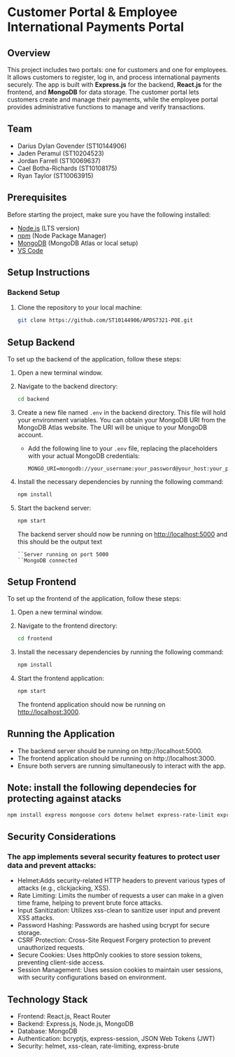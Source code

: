 # Customer Portal & Employee International Payments Portal

## Overview

This project includes two portals: one for customers and one for employees. It allows customers to register, log in, and process international payments securely. The app is built with **Express.js** for the backend, **React.js** for the frontend, and **MongoDB** for data storage. The customer portal lets customers create and manage their payments, while the employee portal provides administrative functions to manage and verify transactions.

## Team 
- Darius Dylan Govender (ST10144906)
- Jaden Peramul (ST10204523)
- Jordan Farrell (ST10069637)
- Cael Botha-Richards (ST10108175)
- Ryan Taylor (ST10063915)

## Prerequisites

Before starting the project, make sure you have the following installed:

- [Node.js](https://nodejs.org/) (LTS version)
- [npm](https://www.npmjs.com/) (Node Package Manager)
- [MongoDB](https://www.mongodb.com/) (MongoDB Atlas or local setup)
- [VS Code](https://code.visualstudio.com/)



## Setup Instructions

### Backend Setup

1. Clone the repository to your local machine:
   ```bash
   git clone https://github.com/ST10144906/APDS7321-POE.git

   
## Setup Backend

To set up the backend of the application, follow these steps:

1. Open a new terminal window.
2. Navigate to the backend directory:

   ```bash
   cd backend
   ```

3. Create a new file named `.env` in the backend directory. This file will hold your environment variables. You can obtain your MongoDB URI from the MongoDB Atlas website. The URI will be unique to your MongoDB account.

   - Add the following line to your `.env` file, replacing the placeholders with your actual MongoDB credentials:

     ```plaintext
     MONGO_URI=mongodb://your_username:your_password@your_host:your_port/your_database_name
     ```

4. Install the necessary dependencies by running the following command:

   ```bash
   npm install
   ```

5. Start the backend server:

   ```bash
   npm start
   ```

   The backend server should now be running on [http://localhost:5000](http://localhost:5000) and this should be the output text
   ```
   ``Server running on port 5000
   ``MongoDB connected
   ```

## Setup Frontend

To set up the frontend of the application, follow these steps:

1. Open a new terminal window.
2. Navigate to the frontend directory:

   ```bash
   cd frontend
   ```

3. Install the necessary dependencies by running the following command:

   ```bash
   npm install
   ```

4. Start the frontend application:

   ```bash
   npm start
   ```

   The frontend application should now be running on [http://localhost:3000](http://localhost:3000).

## Running the Application
- The backend server should be running on http://localhost:5000.
- The frontend application should be running on http://localhost:3000.
- Ensure both servers are running simultaneously to interact with the app.


## Note: install the following dependecies for protecting against atacks

```bash 
npm install express mongoose cors dotenv helmet express-rate-limit express-session xss-clean express-brute morgan bcryptjs
```

## Security Considerations
### The app implements several security features to protect user data and prevent attacks:

- Helmet:Adds security-related HTTP headers to prevent various types of attacks (e.g., clickjacking, XSS).
- Rate Limiting: Limits the number of requests a user can make in a given time frame, helping to prevent brute force attacks.
- Input Sanitization: Utilizes xss-clean to sanitize user input and prevent XSS attacks.
- Password Hashing: Passwords are hashed using bcrypt for secure storage.
- CSRF Protection: Cross-Site Request Forgery protection to prevent unauthorized requests.
- Secure Cookies: Uses httpOnly cookies to store session tokens, preventing client-side access.
- Session Management: Uses session cookies to maintain user sessions, with security configurations based on environment.

## Technology Stack
- Frontend: React.js, React Router
- Backend: Express.js, Node.js, MongoDB
- Database: MongoDB
- Authentication: bcryptjs, express-session, JSON Web Tokens (JWT)
- Security: helmet, xss-clean, rate-limiting, express-brute
